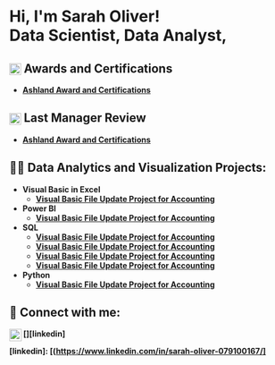 <h1>Hi, I'm Sarah Oliver! <br/><a>Data Scientist</a>, <a>Data Analyst</a>,

    
<h2> <img src="https://i.imgur.com/IsL93kP.png" alt="Award Icon" style="height: 1em; vertical-align: middle;"> Awards and Certifications</h2>

  - <b>[Ashland Award and Certifications](https://github.com/solive127/AwardCertification/blob/main/README.md)

<h2> <img src="https://i.imgur.com/HEAh1ps.png" alt="Award Icon" style="height: 1em; vertical-align: middle;"> Last Manager Review </h2>

  - <b>[Ashland Award and Certifications](https://github.com/solive127/AwardCertification/blob/main/README.md)

<h2>👨‍💻 Data Analytics and Visualization Projects:</h2>

- <b>Visual Basic in Excel</b>
  - [Visual Basic File Update Project for Accounting](https://github.com/solive127/VisualBasic/blob/main/README.md)
- <b>Power BI </b>
  - [Visual Basic File Update Project for Accounting](https://github.com/solive127/VisualBasic/blob/main/README.md) <b>
- <b>SQL</b>
  - [Visual Basic File Update Project for Accounting](https://github.com/solive127/VisualBasic/blob/main/README.md)
  - [Visual Basic File Update Project for Accounting](https://github.com/solive127/VisualBasic/blob/main/README.md)
  - [Visual Basic File Update Project for Accounting](https://github.com/solive127/VisualBasic/blob/main/README.md)
  - [Visual Basic File Update Project for Accounting](https://github.com/solive127/VisualBasic/blob/main/README.md)
- <b>Python</b>
  - [Visual Basic File Update Project for Accounting](https://github.com/solive127/VisualBasic/blob/main/README.md)


<h2> 🤳 Connect with me:</h2>


[<img align="left" alt="JoshMadakor | LinkedIn" width="22px" src="https://cdn.jsdelivr.net/npm/simple-icons@v3/icons/linkedin.svg" />][linkedin]



[linkedin]: [(https://www.linkedin.com/in/sarah-oliver-079100167/]

<!--


Here are some ideas to get you started:

- 🔭 I’m currently working on ...
- 🌱 I’m currently learning ...
- 👯 I’m looking to collaborate on ...
- 🤔 I’m looking for help with ...
- 💬 Ask me about ...
- 📫 How to reach me: ...
- 😄 Pronouns: ...
- ⚡ Fun fact: ...
